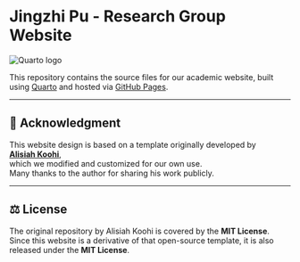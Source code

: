 # Jingzhi Pu - Research Group Website

![Quarto logo](https://quarto.org/quarto.png)

This repository contains the source files for our academic website, built using [Quarto](https://quarto.org/) and hosted via [GitHub Pages](https://pages.github.com/). 

---

## 🙏 Acknowledgment

This website design is based on a template originally developed by  
**[Alisiah Koohi](https://github.com/alisiahkoohi/alisiahkoohi.github.io)**,  
which we modified and customized for our own use.  
Many thanks to the author for sharing his work publicly.

---

## ⚖️ License

The original repository by Alisiah Koohi is covered by the **MIT License**.  
Since this website is a derivative of that open-source template, it is also released under the **MIT License**.
